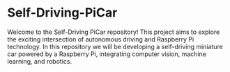 # Self-Driving-PiCar
Welcome to the Self-Driving PiCar repository! This project aims to explore the exciting intersection of autonomous driving and Raspberry Pi technology. In this repository we will be developing a self-driving miniature car powered by a Raspberry Pi, integrating computer vision, machine learning, and robotics.  
